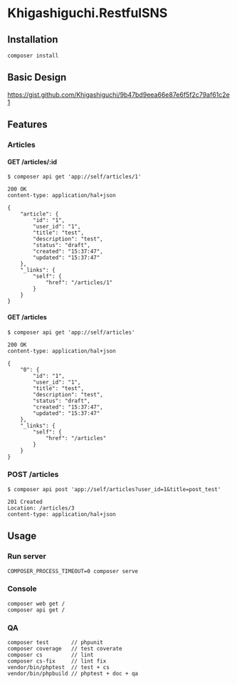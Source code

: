 # Khigashiguchi.RestfulSNS

## Installation

    composer install

## Basic Design
https://gist.github.com/Khigashiguchi/9b47bd9eea66e87e6f5f2c79af61c2e1

## Features
### Articles
#### GET /articles/:id

```
$ composer api get 'app://self/articles/1'
```
   
```
200 OK
content-type: application/hal+json

{
	"article": {
		"id": "1",
		"user_id": "1",
		"title": "test",
		"description": "test",
		"status": "draft",
		"created": "15:37:47",
		"updated": "15:37:47"
	},
	"_links": {
		"self": {
			"href": "/articles/1"
		}
	}
}
```

#### GET /articles

```
$ composer api get 'app://self/articles'
```

```
200 OK
content-type: application/hal+json

{
    "0": {
        "id": "1",
        "user_id": "1",
        "title": "test",
        "description": "test",
        "status": "draft",
        "created": "15:37:47",
        "updated": "15:37:47"
    },
    "_links": {
        "self": {
            "href": "/articles"
        }
    }
}

```

### POST /articles

```$xslt
$ composer api post 'app://self/articles?user_id=1&title=post_test'
```

```$xslt
201 Created
Location: /articles/3
content-type: application/hal+json
```

## Usage

### Run server

    COMPOSER_PROCESS_TIMEOUT=0 composer serve

### Console

    composer web get /
    composer api get /

### QA

    composer test       // phpunit
    composer coverage   // test coverate
    composer cs         // lint
    composer cs-fix     // lint fix
    vendor/bin/phptest  // test + cs
    vendor/bin/phpbuild // phptest + doc + qa

